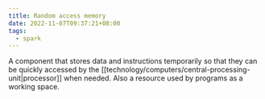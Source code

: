 ```yaml
---
title: Random access memory
date: 2022-11-07T09:37:21+08:00
tags:
  - spark
---
```


A component that stores data and instructions temporarily so that they can be quickly accessed by the [[technology/computers/central-processing-unit|processor]] when needed. Also a resource used by programs as a working space.






